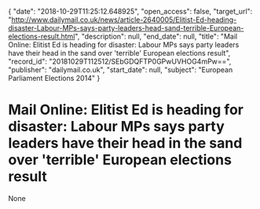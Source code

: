 {
  "date": "2018-10-29T11:25:12.648925", 
  "open_access": false, 
  "target_url": "http://www.dailymail.co.uk/news/article-2640005/Elitist-Ed-heading-disaster-Labour-MPs-says-party-leaders-head-sand-terrible-European-elections-result.html", 
  "description": null, 
  "end_date": null, 
  "title": "Mail Online: Elitist Ed is heading for disaster: Labour MPs says party leaders have their head in the sand over 'terrible' European elections result", 
  "record_id": "20181029T112512/SEbGDQFTP0GPwUVHOG4mPw==", 
  "publisher": "dailymail.co.uk", 
  "start_date": null, 
  "subject": "European Parliament Elections 2014"
}

# Mail Online: Elitist Ed is heading for disaster: Labour MPs says party leaders have their head in the sand over 'terrible' European elections result

None